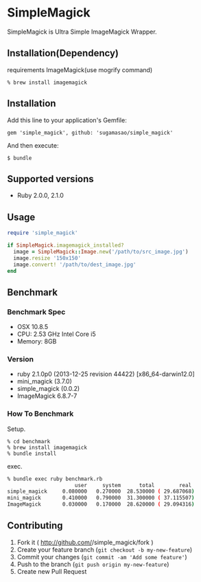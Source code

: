 # SimpleMagick

SimpleMagick is Ultra Simple ImageMagick Wrapper.

## Installation(Dependency)

requirements ImageMagick(use mogrify command)

```
% brew install imagemagick
```

## Installation

Add this line to your application's Gemfile:

    gem 'simple_magick', github: 'sugamasao/simple_magick'

And then execute:

    $ bundle

## Supported versions

 - Ruby 2.0.0, 2.1.0

## Usage

```ruby
require 'simple_magick'

if SimpleMagick.imagemagick_installed?
  image = SimpleMagick::Image.new('/path/to/src_image.jpg')
  image.resize '150x150'
  image.convert! '/path/to/dest_image.jpg'
end
```

## Benchmark

### Benchmark Spec

- OSX 10.8.5
- CPU: 2.53 GHz Intel Core i5
- Memory: 8GB

### Version

- ruby 2.1.0p0 (2013-12-25 revision 44422) [x86_64-darwin12.0]
- mini_magick (3.7.0)
- simple_magick (0.0.2)
- ImageMagick 6.8.7-7

### How To Benchmark

Setup.

```
% cd benchmark
% brew install imagemagick
% bundle install
```

exec.

```sh
% bundle exec ruby benchmark.rb
                      user     system      total        real
simple_magick     0.080000   0.270000  28.530000 ( 29.687068)
mini_magick       0.410000   0.790000  31.300000 ( 37.115507)
ImageMagick       0.030000   0.170000  28.620000 ( 29.094316)
```

## Contributing

1. Fork it ( http://github.com/<my-github-username>/simple_magick/fork )
2. Create your feature branch (`git checkout -b my-new-feature`)
3. Commit your changes (`git commit -am 'Add some feature'`)
4. Push to the branch (`git push origin my-new-feature`)
5. Create new Pull Request
